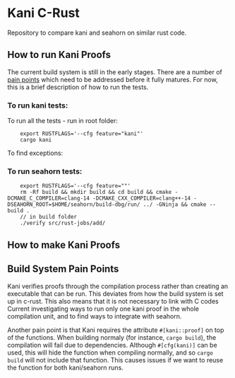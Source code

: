 # Kani C-Rust
Repository to compare kani and seahorn on similar rust code.

## How to run Kani Proofs
The current build system is still in the early stages. There are a number of [pain points](#build-system-pain-points) which need to be addressed before it fully matures. For now, this is a brief description of how to run the tests.

### To run kani tests:
To run all the tests - run in root folder:
```
    export RUSTFLAGS='--cfg feature="kani"'
    cargo kani
``` 


To find exceptions: 

### To run seahorn tests:
```
    export RUSTFLAGS='--cfg feature=""'
    rm -Rf build && mkdir build && cd build && cmake -DCMAKE_C_COMPILER=clang-14 -DCMAKE_CXX_COMPILER=clang++-14 -DSEAHORN_ROOT=$HOME/seahorn/build-dbg/run/ ../ -GNinja && cmake --build .
    // in build folder
    ./verify src/rust-jobs/add/
``` 


## How to make Kani Proofs




## Build System Pain Points
Kani verifies proofs through the compilation process rather than creating an executable that can be run. This deviates from how the build system is set up in c-rust. This also means that it is not necessary to link with C codes Current investigating ways to run only one kani proof in the whole compilation unit, and to find ways to integrate with seahorn.

Another pain point is that Kani requires the attribute `#[kani::proof]` on top of the functions. When building normaly (for instance, `cargo build`), the compilation will fail due to dependencies. Although `#[cfg(kani)]` can be used, this will hide the function when compiling normally, and so `cargo build` will not include that function. This causes issues if we want to reuse the function for both kani/seahorn runs.

